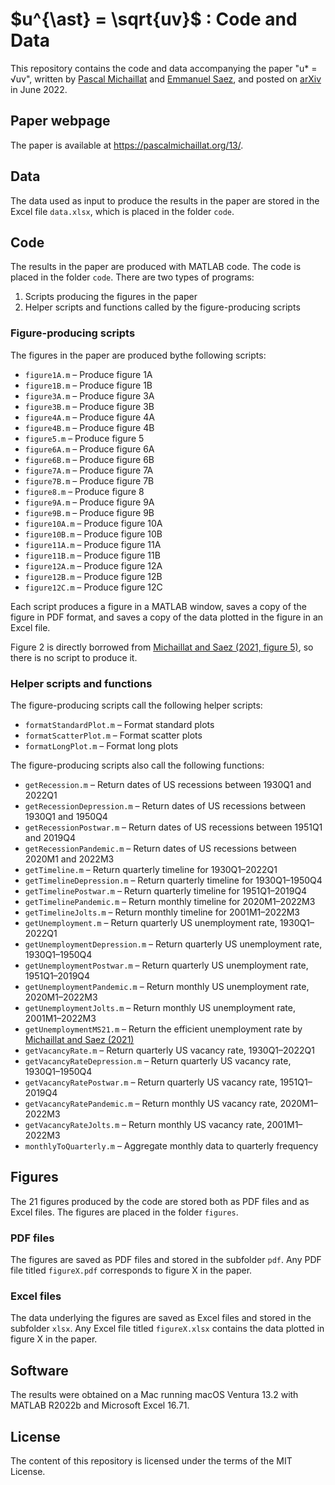 # $u^{\ast} = \sqrt{uv}$ : Code and Data

This repository contains the code and data accompanying the paper "u* = √uv", written by [Pascal Michaillat](https://pascalmichaillat.org) and [Emmanuel Saez](https://eml.berkeley.edu/~saez/), and posted on [arXiv](https://doi.org/10.48550/arXiv.2206.13012) in June 2022.

## Paper webpage

The paper is available at https://pascalmichaillat.org/13/.

## Data

The data used as input to produce the results in the paper are stored in the Excel file `data.xlsx`, which is placed in the folder `code`. 

## Code

The results in the paper are produced with MATLAB code. The code is placed in the folder `code`. There are two types of programs:

1. Scripts producing the figures in the paper
2. Helper scripts and functions called by the figure-producing scripts

### Figure-producing scripts

The figures in the paper are produced bythe following scripts:

+ `figure1A.m` – Produce figure 1A
+ `figure1B.m` – Produce figure 1B
+ `figure3A.m` – Produce figure 3A
+ `figure3B.m` – Produce figure 3B
+ `figure4A.m` – Produce figure 4A
+ `figure4B.m` – Produce figure 4B
+ `figure5.m` – Produce figure 5
+ `figure6A.m` – Produce figure 6A
+ `figure6B.m` – Produce figure 6B
+ `figure7A.m` – Produce figure 7A
+ `figure7B.m` – Produce figure 7B
+ `figure8.m` – Produce figure 8
+ `figure9A.m` – Produce figure 9A
+ `figure9B.m` – Produce figure 9B
+ `figure10A.m` – Produce figure 10A
+ `figure10B.m` – Produce figure 10B
+ `figure11A.m` – Produce figure 11A
+ `figure11B.m` – Produce figure 11B
+ `figure12A.m` – Produce figure 12A
+ `figure12B.m` – Produce figure 12B
+ `figure12C.m` – Produce figure 12C

Each script produces a figure in a MATLAB window, saves a copy of the figure in PDF format, and saves a copy of the data plotted in the figure in an Excel file.

Figure 2 is directly borrowed from [Michaillat and Saez (2021, figure 5)](https://pascalmichaillat.org/9/), so there is no script to produce it.

### Helper scripts and functions

The figure-producing scripts call the following helper scripts:

+ `formatStandardPlot.m` – Format standard plots
+ `formatScatterPlot.m` – Format scatter plots
+ `formatLongPlot.m` – Format long plots

The figure-producing scripts also call the following functions:
 
+ `getRecession.m` – Return dates of US recessions between 1930Q1 and 2022Q1
+ `getRecessionDepression.m` – Return dates of US recessions between 1930Q1 and 1950Q4
+ `getRecessionPostwar.m` – Return dates of US recessions between 1951Q1 and 2019Q4
+ `getRecessionPandemic.m` – Return dates of US recessions between 2020M1 and 2022M3
+ `getTimeline.m` – Return quarterly timeline for 1930Q1–2022Q1
+ `getTimelineDepression.m` – Return quarterly timeline for 1930Q1–1950Q4
+ `getTimelinePostwar.m` – Return quarterly timeline for 1951Q1–2019Q4
+ `getTimelinePandemic.m` – Return monthly timeline for 2020M1–2022M3
+ `getTimelineJolts.m` – Return monthly timeline for 2001M1–2022M3
+ `getUnemployment.m` – Return quarterly US unemployment rate, 1930Q1–2022Q1
+ `getUnemploymentDepression.m` – Return quarterly US unemployment rate, 1930Q1–1950Q4
+ `getUnemploymentPostwar.m` – Return quarterly US unemployment rate, 1951Q1–2019Q4
+ `getUnemploymentPandemic.m` – Return monthly US unemployment rate, 2020M1–2022M3
+ `getUnemploymentJolts.m` – Return monthly US unemployment rate, 2001M1–2022M3
+ `getUnemploymentMS21.m` – Return the efficient unemployment rate by [Michaillat and Saez (2021)](https://pascalmichaillat.org/9/)
+ `getVacancyRate.m` – Return quarterly US vacancy rate, 1930Q1–2022Q1
+ `getVacancyRateDepression.m` – Return quarterly US vacancy rate, 1930Q1–1950Q4
+ `getVacancyRatePostwar.m` – Return quarterly US vacancy rate, 1951Q1–2019Q4
+ `getVacancyRatePandemic.m` – Return monthly US vacancy rate, 2020M1–2022M3
+ `getVacancyRateJolts.m` – Return monthly US vacancy rate, 2001M1–2022M3
+ `monthlyToQuarterly.m` – Aggregate monthly data to quarterly frequency

## Figures

The 21 figures produced by the code are stored both as PDF files and as Excel files. The figures are placed in the folder `figures`.

### PDF files

The figures are saved as PDF files and stored in the subfolder `pdf`. Any PDF file titled `figureX.pdf` corresponds to figure X in the paper.

### Excel files

The data underlying the figures are saved as Excel files and stored in the subfolder `xlsx`. Any Excel file titled `figureX.xlsx` contains the data plotted in figure X in the paper.

## Software

The results were obtained on a Mac running macOS Ventura 13.2 with MATLAB R2022b and Microsoft Excel 16.71.

## License

The content of this repository is licensed under the terms of the MIT License.
